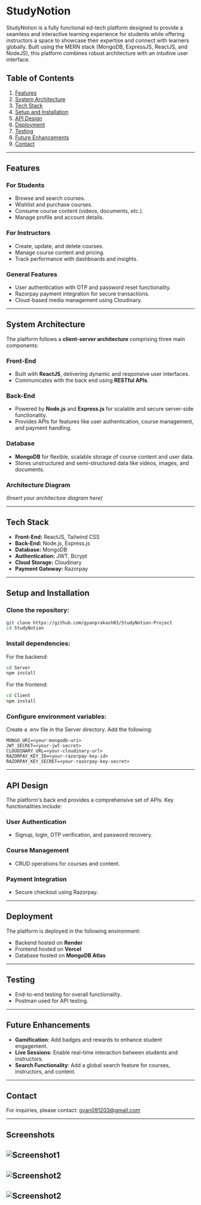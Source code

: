 # StudyNotion

StudyNotion is a fully functional ed-tech platform designed to provide a seamless and interactive learning experience for students while offering instructors a space to showcase their expertise and connect with learners globally. Built using the MERN stack (MongoDB, ExpressJS, ReactJS, and NodeJS), this platform combines robust architecture with an intuitive user interface.

## Table of Contents
1. [Features](#features)  
2. [System Architecture](#system-architecture)  
3. [Tech Stack](#tech-stack)  
4. [Setup and Installation](#setup-and-installation)   
5. [API Design](#api-design)  
6. [Deployment](#deployment)  
7. [Testing](#testing)  
8. [Future Enhancements](#future-enhancements)  
9. [Contact](#contact)  

---

## Features

### For Students
- Browse and search courses.
- Wishlist and purchase courses.
- Consume course content (videos, documents, etc.).
- Manage profile and account details.

### For Instructors
- Create, update, and delete courses.
- Manage course content and pricing.
- Track performance with dashboards and insights.

### General Features
- User authentication with OTP and password reset functionality.
- Razorpay payment integration for secure transactions.
- Cloud-based media management using Cloudinary.

---

## System Architecture

The platform follows a **client-server architecture** comprising three main components:

### Front-End
- Built with **ReactJS**, delivering dynamic and responsive user interfaces.
- Communicates with the back end using **RESTful APIs**.

### Back-End
- Powered by **Node.js** and **Express.js** for scalable and secure server-side functionality.
- Provides APIs for features like user authentication, course management, and payment handling.

### Database
- **MongoDB** for flexible, scalable storage of course content and user data.
- Stores unstructured and semi-structured data like videos, images, and documents.

### Architecture Diagram
*(Insert your architecture diagram here)*

---

## Tech Stack
- **Front-End:** ReactJS, Tailwind CSS  
- **Back-End:** Node.js, Express.js  
- **Database:** MongoDB  
- **Authentication:** JWT, Bcrypt  
- **Cloud Storage:** Cloudinary  
- **Payment Gateway:** Razorpay  

---

## Setup and Installation

### Clone the repository:
```bash
git clone https://github.com/gyanprakash03/StudyNotion-Project 
cd StudyNotion  
```
### Install dependencies:
For the backend:
```bash
cd Server  
npm install
```
For the frontend:
```bash
cd Client  
npm install
```
### Configure environment variables:
Create a .env file in the Server directory.
Add the following:
```env
MONGO_URI=<your-mongodb-uri>  
JWT_SECRET=<your-jwt-secret>  
CLOUDINARY_URL=<your-cloudinary-url>  
RAZORPAY_KEY_ID=<your-razorpay-key-id>  
RAZORPAY_KEY_SECRET=<your-razorpay-key-secret>
```
---

## API Design
The platform's back end provides a comprehensive set of APIs. Key functionalities include:

### User Authentication
- Signup, login, OTP verification, and password recovery.
### Course Management
- CRUD operations for courses and content.
### Payment Integration
- Secure checkout using Razorpay.

---

## Deployment
The platform is deployed in the following environment:

- Backend hosted on **Render**
- Frontend hosted on **Vercel**
- Database hosted on **MongoDB Atlas**

---

## Testing
- End-to-end testing for overall functionality.
- Postman used for API testing.

---

## Future Enhancements

- **Gamification**: Add badges and rewards to enhance student engagement.
- **Live Sessions**: Enable real-time interaction between students and instructors.
- **Search Functionality**: Add a global search feature for courses, instructors, and content.

---

## Contact
For inquiries, please contact: gyan091203@gmail.com

---

## Screenshots

![Screenshot1](src/assets/Images/Screenshot%202025-01-24%20191311.png)
-
![Screenshot2](src/assets/Images/Screenshot%202025-01-24%20191347.png)
-
![Screenshot2](src/assets/Images/Screenshot%202025-01-24%20191439.png)
-

